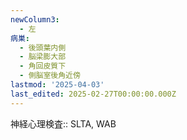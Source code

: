 ```yaml
---
newColumn3:
  - 左
病巣:
  - 後頭葉内側
  - 脳梁膨大部
  - 角回皮質下
  - 側脳室後角近傍
lastmod: '2025-04-03'
last_edited: 2025-02-27T00:00:00.000Z
---
```


神経心理検査:: SLTA, WAB
